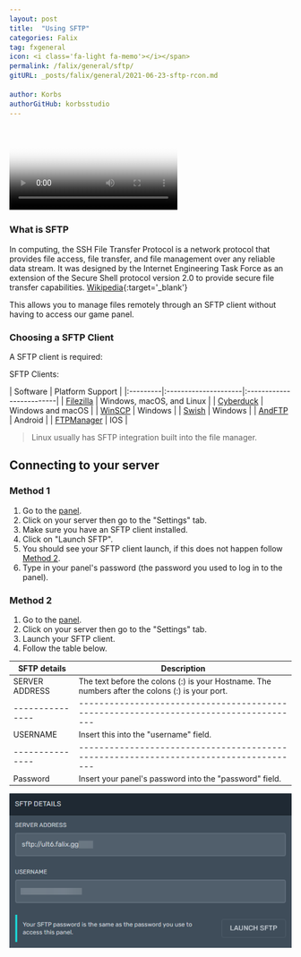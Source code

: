 ```yaml
---
layout: post
title:  "Using SFTP"
categories: Falix
tag: fxgeneral
icon: <i class='fa-light fa-memo'></i></span>
permalink: /falix/general/sftp/
gitURL: _posts/falix/general/2021-06-23-sftp-rcon.md

author: Korbs
authorGitHub: korbsstudio
---
```


<!-- RCON is being added later -->
<!-- In Progress
{: .label .label-yellow } -->

<video controls poster="https://i.imgur.com/p9rgs15.png" src="https://files.catbox.moe/vavkhu.mp4"></video>

### What is SFTP
In computing, the SSH File Transfer Protocol is a network protocol that provides file access, file transfer, and file management over any reliable data stream. It was designed by the Internet Engineering Task Force as an extension of the Secure Shell protocol version 2.0 to provide secure file transfer capabilities. [Wikipedia](https://en.wikipedia.org/wiki/SSH_File_Transfer_Protocol){:target='_blank'}

This allows you to manage files remotely through an SFTP client without having to access our game panel.

### Choosing a SFTP Client
A SFTP client is required:

SFTP Clients:

| Software | Platform Support                               |
|:---------|:---------------------|:-------------------------|
| [Filezilla](https://filezilla-project.org/download.php?type=client) | Windows, macOS, and Linux |
| [Cyberduck](https://cyberduck.io/download/) | Windows and macOS |
| [WinSCP](https://winscp.net/eng/download.php) | Windows |
| [Swish](https://sourceforge.net/projects/swish/) | Windows |
| [AndFTP](https://play.google.com/store/apps/details?id=lysesoft.andftp&hl=en_US&gl=US) | Android |
| [FTPManager](https://apps.apple.com/us/app/ftpmanager-ftp-sftp-client/id525959186) | IOS |

> Linux usually has SFTP integration built into the file manager.

## Connecting to your server

### Method 1

1. Go to the [panel](https://panel.falixnodes.net).
2. Click on your server then go to the "Settings" tab.
3. Make sure you have an SFTP client installed.
4. Click on "Launch SFTP".
5. You should see your SFTP client launch, if this does not happen follow [Method 2](https://help.falixnodes.net/falix/general/sftp/#method-2).
6. Type in your panel's password (the password you used to log in to the panel).

### Method 2

1. Go to the [panel](https://panel.falixnodes.net).
2. Click on your server then go to the "Settings" tab.
3. Launch your SFTP client.
4. Follow the table below.

|SFTP details   | Description                                                                         |
|---------------|-------------------------------------------------------------------------------------|
|SERVER ADDRESS | The text before the colons (:) is your Hostname. The numbers after the colons (:) is your port. |
|---------------|-------------------------------------------------------------------------------------|
|USERNAME       | Insert this into the "username" field.                                              |
|---------------|-------------------------------------------------------------------------------------|
|Password       | Insert your panel's password into the "password" field.                             |

![Image](../../../assets/images/posts/falix/sftp/1.png)